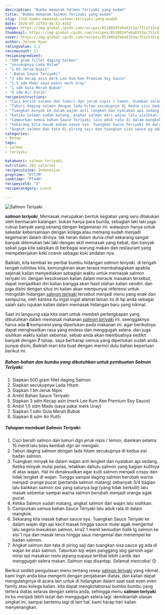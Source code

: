 ```yaml
---
description: "Bumbu memasak Salmon Teriyaki yang mudah"
title: "Bumbu memasak Salmon Teriyaki yang mudah"
slug: 1316-bumbu-memasak-salmon-teriyaki-yang-mudah
date: 2020-07-22T03:56:53.416Z
image: https://img-global.cpcdn.com/recipes/8510024fe6a8153a/751x532cq70/salmon-teriyaki-foto-resep-utama.jpg
thumbnail: https://img-global.cpcdn.com/recipes/8510024fe6a8153a/751x532cq70/salmon-teriyaki-foto-resep-utama.jpg
cover: https://img-global.cpcdn.com/recipes/8510024fe6a8153a/751x532cq70/salmon-teriyaki-foto-resep-utama.jpg
author: Jerome Ryan
ratingvalue: 3.2
reviewcount: 11
recipeingredient:
- "500 gram fillet daging Salmon"
- "secukupnya Lada Hitam"
- "1 bh Jeruk Nipis"
- " Bahan Sauce Teriyaki"
- "3 sdm Kecap asin merk Lee Kum Kee Premium Soy Sauce"
- "1,5 sdm Madu saya pakai merk Uray"
- "1 sdm Gula Merah Bubuk"
- "8 sdm Air Putih"
recipeinstructions:
- "Cuci bersih salmon dan lumuri dgn jeruk nipis / lemon, diamkan selama 15 menit lalu bilas kembali dgn air mengalir."
- "Taburi daging salmon dengan lada hitam secukupnya di kedua sisi badan salmon."
- "Tuangkan minyak ke dalam wajan anti lengket dan nyalakan api sedang. Ketika minyak mulai panas, letakkan dahulu salmon yang bagian kulitnya di atas wajan. Hal ini dimaksudkan agar kulit salmon menjadi crispy dan tidak lengket di wajan. Tunggu sampai daging salmon berubah warna menjadi orange pucat (pertanda salmon matang) sebanyak 3/4 bagian lalu balikkan salmon sisi yang satunya lagi (yang tidak berkulit) lalu masak sebentar sampai warna salmon berubah menjadi orange agak pucat."
- "Ketika Salmon sudah matang, angkat salmon dari wajan lalu sisihkan."
- "Campurkan semua bahan Sauce Teriyaki lalu aduk rata di dalam mangkok."
- "Sekarang kita masak bahan sauce nya. Tuangkan Sauce Teriyaki ke dalam wajan dgn api kecil masak hingga sauce mulai agak mengental lalu segera masukkan salmon, kira2 1 menit kemudian balik lg salmon ke sisi 1 nya dan masak terus hingga saus mengental dan menempel ke badan salmon."
- "Angkat salmon dan tata di piring saji dan tuangkan sisa sauce yg ada di wajan ke atas salmon. Taburkan biji wijen panggang sbg garnish agar mirip spt masakan resto jepang supaya terlihat lebih cantik dan menggugah selera makan. Salmon siap disantap. Selamat mencoba! 😊"
categories:
- Resep
tags:
- salmon
- teriyaki

katakunci: salmon teriyaki 
nutrition: 201 calories
recipecuisine: Indonesian
preptime: "PT17M"
cooktime: "PT44M"
recipeyield: "3"
recipecategory: Lunch

---
```



![Salmon Teriyaki](https://img-global.cpcdn.com/recipes/8510024fe6a8153a/751x532cq70/salmon-teriyaki-foto-resep-utama.jpg)

<b><i>salmon teriyaki</i></b>, Memasak merupakan bentuk kegiatan yang seru dilakukan oleh bermacam kalangan. bukan hanya para bunda, sebagian laki laki juga cukup banyak yang senang dengan kegemaran ini. walaupun hanya untuk sekedar kebersamaan dengan kolega atau memang sudah menjadi kegemaran dalam dirinya. tak heran dalam dunia chef sekarang sangat banyak ditemukan laki laki dengan skill memasak yang hebat, dan banyak sekali juga kita saksikan di berbagai warung makan dan restaurant yang mempekerjakan koki cowok sebagai koki andalan nya.



Baiklah, kita kembali ke perihal bumbu hidangan <i>salmon teriyaki</i>. di tengah tengah rutinitas kita, kemungkinan akan terasa membahagiakan apabila sejenak kalian menyediakan sebagian waktu untuk memasak salmon teriyaki ini. dengan kesuksesan kalian dalam meracik masakan tersebut, dapat menjadikan diri kalian bangga akan hasil olahan kalian sendiri. dan juga disini dengan situs ini kalian akan mempunyai referensi untuk mengolah hidangan <u>salmon teriyaki</u> tersebut menjadi menu yang enak dan sempurna, oleh karena itu ingat ingat alamat laman ini di hp anda sebagai salah satu rujukan kalian dalam memasak hidangan baru yang nikmat.


Saat ini langsung saja kita start untuk membeli perlengkapan yang dibutuhkan dalam memasak makanan <u><i>salmon teriyaki</i></u> ini. seenggaknya harus ada <b>8</b> komposisi yang diperlukan pada makanan ini. agar berikutnya dapat menghasilkan rasa yang endess dan menggugah selera. dan juga sisihkan waktu kalian sebentar, sebab anda akan membuatnya sedikit banyak dengan <b>7</b> tahap. saya berharap semua yang diperlukan sudah anda punyai disini, Baiklah mari kita buat dengan merinci dulu bahan keperluan berikut ini.

<!--inarticleads1-->

##### Bahan-bahan dan bumbu yang dibutuhkan untuk pembuatan Salmon Teriyaki:

1. Siapkan 500 gram fillet daging Salmon
1. Siapkan secukupnya Lada Hitam
1. Siapkan 1 bh Jeruk Nipis
1. Ambil  Bahan Sauce Teriyaki:
1. Siapkan 3 sdm Kecap asin (merk Lee Kum Kee Premium Soy Sauce)
1. Ambil 1,5 sdm Madu (saya pakai merk Uray)
1. Siapkan 1 sdm Gula Merah Bubuk
1. Siapkan 8 sdm Air Putih




<!--inarticleads2-->

##### Tahapan membuat Salmon Teriyaki:

1. Cuci bersih salmon dan lumuri dgn jeruk nipis / lemon, diamkan selama 15 menit lalu bilas kembali dgn air mengalir.
1. Taburi daging salmon dengan lada hitam secukupnya di kedua sisi badan salmon.
1. Tuangkan minyak ke dalam wajan anti lengket dan nyalakan api sedang. Ketika minyak mulai panas, letakkan dahulu salmon yang bagian kulitnya di atas wajan. Hal ini dimaksudkan agar kulit salmon menjadi crispy dan tidak lengket di wajan. Tunggu sampai daging salmon berubah warna menjadi orange pucat (pertanda salmon matang) sebanyak 3/4 bagian lalu balikkan salmon sisi yang satunya lagi (yang tidak berkulit) lalu masak sebentar sampai warna salmon berubah menjadi orange agak pucat.
1. Ketika Salmon sudah matang, angkat salmon dari wajan lalu sisihkan.
1. Campurkan semua bahan Sauce Teriyaki lalu aduk rata di dalam mangkok.
1. Sekarang kita masak bahan sauce nya. Tuangkan Sauce Teriyaki ke dalam wajan dgn api kecil masak hingga sauce mulai agak mengental lalu segera masukkan salmon, kira2 1 menit kemudian balik lg salmon ke sisi 1 nya dan masak terus hingga saus mengental dan menempel ke badan salmon.
1. Angkat salmon dan tata di piring saji dan tuangkan sisa sauce yg ada di wajan ke atas salmon. Taburkan biji wijen panggang sbg garnish agar mirip spt masakan resto jepang supaya terlihat lebih cantik dan menggugah selera makan. Salmon siap disantap. Selamat mencoba! 😊




Berikut sedikit pengulasan menu tentang resep <u>salmon teriyaki</u> yang nikmat. kami ingin anda bisa mengerti dengan penjabaran diatas, dan kalian dapat mengulanginya di acara lain untuk di hidangkan dalam saat saat even even family atau kolega kalian. kita dapat mengkolaborasi bumbu bumbu yang tertera diatas selaras dengan selera anda, sehingga menu <b>salmon teriyaki</b> ini bs menjadi lebih lezat dan menggugah selera lagi. demikianlah ulasan singkat ini, sampai bertemu lagi di lain hal. kami harap hari kalian menyenangkan.
